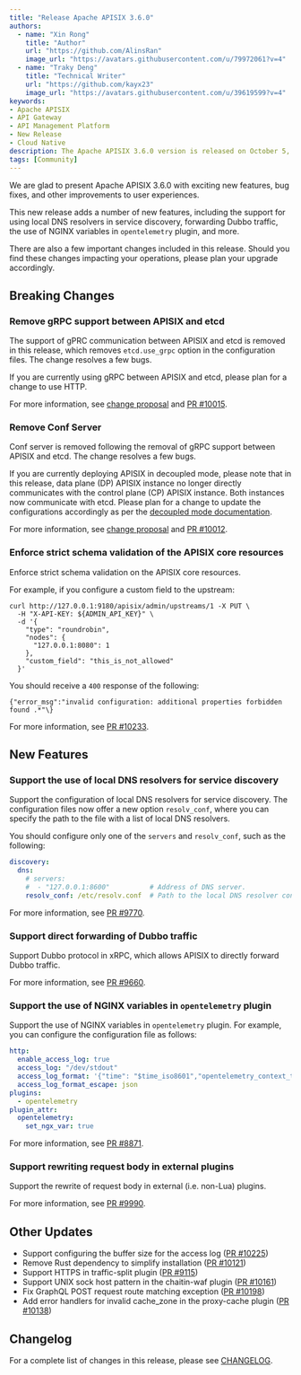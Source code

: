 ```yaml
---
title: "Release Apache APISIX 3.6.0"
authors:
  - name: "Xin Rong"
    title: "Author"
    url: "https://github.com/AlinsRan"
    image_url: "https://avatars.githubusercontent.com/u/79972061?v=4"
  - name: "Traky Deng"
    title: "Technical Writer"
    url: "https://github.com/kayx23"
    image_url: "https://avatars.githubusercontent.com/u/39619599?v=4"
keywords:
- Apache APISIX
- API Gateway
- API Management Platform
- New Release
- Cloud Native
description: The Apache APISIX 3.6.0 version is released on October 5, 2023. This release includes a few new features, bug fixes, and continuous improvements to user experiences.
tags: [Community]
---
```


We are glad to present Apache APISIX 3.6.0 with exciting new features, bug fixes, and other improvements to user experiences.

<!--truncate-->

This new release adds a number of new features, including the support for using local DNS resolvers in service discovery, forwarding Dubbo traffic, the use of NGINX variables in `opentelemetry` plugin, and more.

There are also a few important changes included in this release. Should you find these changes impacting your operations, please plan your upgrade accordingly.

## Breaking Changes

### Remove gRPC support between APISIX and etcd

The support of gPRC communication between APISIX and etcd is removed in this release, which removes `etcd.use_grpc` option in the configuration files. The change resolves a few bugs.

If you are currently using gRPC between APISIX and etcd, please plan for a change to use HTTP.

For more information, see [change proposal](https://lists.apache.org/thread/b69vjkbdszdtk9y30k45c2tvg4f3hqwt) and [PR #10015](https://github.com/apache/apisix/pull/10015).

### Remove Conf Server

Conf server is removed following the removal of gRPC support between APISIX and etcd. The change resolves a few bugs.

If you are currently deploying APISIX in decoupled mode, please note that in this release, data plane (DP) APISIX instance no longer directly communicates with the control plane (CP) APISIX instance. Both instances now communicate with etcd. Please plan for a change to update the configurations accordingly as per the [decoupled mode documentation](https://github.com/apache/apisix/blob/release/3.6/docs/en/latest/deployment-modes.md#decoupled).

For more information, see [change proposal](https://lists.apache.org/thread/b69vjkbdszdtk9y30k45c2tvg4f3hqwt) and [PR #10012](https://github.com/apache/apisix/pull/10012).

### Enforce strict schema validation of the APISIX core resources

Enforce strict schema validation on the APISIX core resources.

For example, if you configure a custom field to the upstream:

```shell
curl http://127.0.0.1:9180/apisix/admin/upstreams/1 -X PUT \
  -H "X-API-KEY: ${ADMIN_API_KEY}" \
  -d '{
    "type": "roundrobin",
    "nodes": {
      "127.0.0.1:8080": 1
    },
    "custom_field": "this_is_not_allowed"
  }'
```

You should receive a `400` response of the following:

```text
{"error_msg":"invalid configuration: additional properties forbidden found .*"\}
```

For more information, see [PR #10233](https://github.com/apache/apisix/pull/10233).

## New Features

### Support the use of local DNS resolvers for service discovery

Support the configuration of local DNS resolvers for service discovery. The configuration files now offer a new option `resolv_conf`, where you can specify the path to the file with a list of local DNS resolvers.

You should configure only one of the `servers` and `resolv_conf`, such as the following:

```yaml title="conf/config.yaml"
discovery:
  dns:
    # servers:
    #  - "127.0.0.1:8600"          # Address of DNS server.
    resolv_conf: /etc/resolv.conf  # Path to the local DNS resolver config.
```

For more information, see [PR #9770](https://github.com/apache/apisix/pull/9770).

### Support direct forwarding of Dubbo traffic

Support Dubbo protocol in xRPC, which allows APISIX to directly forward Dubbo traffic.

For more information, see [PR #9660](https://github.com/apache/apisix/pull/9660).

### Support the use of NGINX variables in `opentelemetry` plugin

Support the use of NGINX variables in `opentelemetry` plugin. For example, you can configure the configuration file as follows:

```yaml title="conf/config.yaml"
http:
  enable_access_log: true
  access_log: "/dev/stdout"
  access_log_format: '{"time": "$time_iso8601","opentelemetry_context_traceparent": "$opentelemetry_context_traceparent","opentelemetry_trace_id": "$opentelemetry_trace_id","opentelemetry_span_id": "$opentelemetry_span_id","remote_addr": "$remote_addr","uri": "$uri"}'
  access_log_format_escape: json
plugins:
  - opentelemetry
plugin_attr:
  opentelemetry:
    set_ngx_var: true
```

For more information, see [PR #8871](https://github.com/apache/apisix/pull/8871).

### Support rewriting request body in external plugins

Support the rewrite of request body in external (i.e. non-Lua) plugins.

For more information, see [PR #9990](https://github.com/apache/apisix/pull/9990).

## Other Updates

- Support configuring the buffer size for the access log ([PR #10225](https://github.com/apache/apisix/pull/10225))
- Remove Rust dependency to simplify installation ([PR #10121](https://github.com/apache/apisix/pull/10121))
- Support HTTPS in traffic-split plugin ([PR #9115](https://github.com/apache/apisix/pull/9115))
- Support UNIX sock host pattern in the chaitin-waf plugin ([PR #10161](https://github.com/apache/apisix/pull/10161))
- Fix GraphQL POST request route matching exception ([PR #10198](https://github.com/apache/apisix/pull/10198))
- Add error handlers for invalid cache_zone in the proxy-cache plugin ([PR #10138](https://github.com/apache/apisix/pull/10138))

## Changelog

For a complete list of changes in this release, please see [CHANGELOG](https://github.com/apache/apisix/blob/master/CHANGELOG.md#360).
